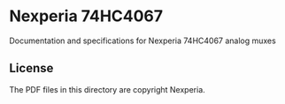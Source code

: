 # Nexperia 74HC4067

Documentation and specifications for Nexperia 74HC4067 analog muxes

## License

The PDF files in this directory are copyright Nexperia.
